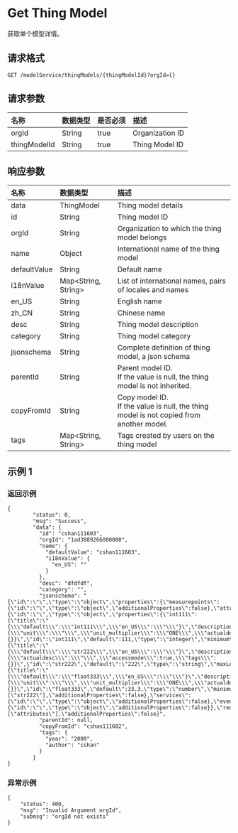 # Get Thing Model

获取单个模型详情。

## 请求格式

```
GET /modelService/thingModels/{thingModelId}?orgId={}
```

## 请求参数

| **名称**     | **数据类型** | **是否必须** | **描述**        |
|:-------------|:-------------|:-------------|:----------------|
| orgId        | String       | true         | Organization ID |
| thingModelId | String       | true         | Thing Model ID  |


## 响应参数

| **名称**     | **数据类型**        | **描述**                                                                                      |
|:-------------|:--------------------|:----------------------------------------------------------------------------------------------|
| data         | ThingModel          | Thing model details                                                                           |
| id           | String              | Thing model ID                                                                                |
| orgId        | String              | Organization to which the thing model   belongs                                               |
| name         | Object              | International name of the thing model                                                         |
| defaultValue | String              | Default name                                                                                  |
| i18nValue    | Map<String, String> | List of international names, pairs of   locales and names                                     |
| en_US        | String              | English name                                                                                  |
| zh_CN        | String              | Chinese name                                                                                  |
| desc         | String              | Thing model description                                                                       |
| category     | String              | Thing model category                                                                          |
| jsonschema   | String              | Complete definition of thing model, a   json schema                                           |
| parentId     | String              | Parent model ID. <br> If the value is null,   the thing model is not inherited.               |
| copyFromId   | String              | Copy model ID. <br> If the value is null, the   thing model is not copied from another model. |
| tags         | Map<String, String> | Tags created by users on the thing model                                                      |

## 示例 1

### 返回示例

```
{
​        "status": 0,
​        "msg": "Success",
​        "data": {
​          "id": "cshan111603",
​          "orgId": "1ad3889266800000",
​          "name": {
​            "defaultValue": "cshan111603",
​            "i18nValue": {
​              "en_US": ""
​            }
​          },
​          "desc": "dfdfdf",
​          "category": "",
​          "jsonschema": "{\"id\":\"\",\"type\":\"object\",\"properties\":{\"measurepoints\":{\"id\":\"\",\"type\":\"object\",\"additionalProperties\":false},\"attributes\":{\"id\":\"\",\"type\":\"object\",\"properties\":{\"int111\":{\"title\":\"{\\\"default\\\":\\\"int111\\\",\\\"en_US\\\":\\\"\\\"}\",\"description\":\"{\\\"unit\\\":\\\"\\\",\\\"unit_multiplier\\\":\\\"ONE\\\",\\\"actualdesc\\\":\\\"\\\",\\\"numbertype\\\":\\\"INT\\\",\\\"accessmode\\\":true,\\\"tags\\\":{}}\",\"id\":\"int111\",\"default\":111,\"type\":\"integer\",\"minimum\":-2147483648,\"maximum\":2147483647},\"str222\":{\"title\":\"{\\\"default\\\":\\\"str222\\\",\\\"en_US\\\":\\\"\\\"}\",\"description\":\"{\\\"actualdesc\\\":\\\"\\\",\\\"accessmode\\\":true,\\\"tags\\\":{}}\",\"id\":\"str222\",\"default\":\"222\",\"type\":\"string\",\"maxLength\":1024},\"float333\":{\"title\":\"{\\\"default\\\":\\\"float333\\\",\\\"en_US\\\":\\\"\\\"}\",\"description\":\"{\\\"unit\\\":\\\"\\\",\\\"unit_multiplier\\\":\\\"ONE\\\",\\\"actualdesc\\\":\\\"\\\",\\\"numbertype\\\":\\\"FLOAT\\\",\\\"accessmode\\\":true,\\\"tags\\\":{}}\",\"id\":\"float333\",\"default\":33.3,\"type\":\"number\",\"minimum\":-3.4028235E38,\"maximum\":3.4028235E38}},\"required\":[\"str222\"],\"additionalProperties\":false},\"services\":{\"id\":\"\",\"type\":\"object\",\"additionalProperties\":false},\"events\":{\"id\":\"\",\"type\":\"object\",\"additionalProperties\":false}},\"required\":[\"attributes\"],\"additionalProperties\":false}",
​          "parentId": null,
​          "copyFromId": "cshan111602",
​          "tags": {
​            "year": "2000",
​            "author": "cshan"
​          }
​        }
}
```


### 异常示例

```
{
​    "status": 400,
​    "msg": "Invalid Argument orgId",
​    "submsg": "orgId not exists"
}
```
